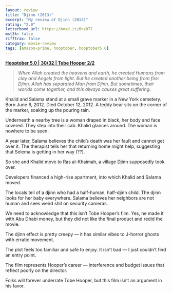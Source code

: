 ```yaml
---
layout: review
title: "Djinn (2013)"
excerpt: "My review of Djinn (2013)"
rating: "2.0"
letterboxd_url: https://boxd.it/6nzOTl
mst3k: false
rifftrax: false
category: movie-review
tags: [amazon-prime, hooptober, hooptober5.0]
---
```


<b><a href="https://boxd.it/pRFMi/detail" target="_blank" rel="noopener">Hooptober 5.0 | 30/32 | Tobe Hooper 2/2</a></b>

<blockquote><i>When Allah created the heavens and earth, he created Humans from clay and Angels from light. But he created another being from fire: Djinn. Allah has separated Man from Djinn. But sometimes, their worlds come together, and this always causes great suffering.</i></blockquote>

Khalid and Salama stand at a small grave marker in a New York cemetery. Born June 6, 2012. Died October 12, 2012. A teddy bear sits on the corner of the marker, soaking up the pouring rain.

Underneath a nearby tree is a woman draped in black, her body and face covered. They step into their cab. Khalid glances around. The woman is nowhere to be seen.

A year later, Salama believes the child’s death was her fault and cannot get over it. The therapist tells her that returning home might help, suggesting that Selema is getting in her way (??).

So she and Khalid move to Ras al-Khaimah, a village Djinn supposedly took over.

Developers financed a high-rise apartment, into which Khalid and Salama moved.

The locals tell of a djinn who had a half-human, half-djinn child. The djinn looks for her baby everywhere. Salama believes her neighbors are not human and sees weird shit on security cameras.

We need to acknowledge that this isn’t Tobe Hooper’s film. Yes, he made it with Abu Dhabi money, but they did not like the final product and redid the movie.

The djinn effect is pretty creepy — it has similar vibes to J-horror ghosts with erratic movement.

The plot feels too familiar and safe to enjoy. It isn’t bad — I just couldn’t find an entry point.

The film represents Hooper’s career — interference and budget issues that reflect poorly on the director.

Folks will forever underrate Tobe Hooper, but this film isn’t an argument in his favor.
